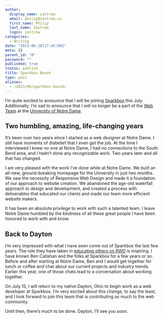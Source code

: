 ```yaml
---
author:
  display_name: zastrow
  email: philip@zastrow.co
  first_name: Philip
  last_name: Zastrow
  login: zastrow
categories:
  - Writing
date: "2013-06-26T17:45:00Z"
meta: {}
parent_id: "0"
password: ""
published: true
status: publish
title: Sparkbox Bound
type: post
aliases:
  - /2013/06/sparkbox-bound/
---
```

<p>I’m quite excited to announce that I will be joining <a href="http://seesparkbox.com">Sparkbox</a> this July. Additionally, I’m sad to announce that I will no longer be a part of the <a href="http://twitter.com/NDWebTeam">Web Team</a> at the <a href="http://nd.edu">University of Notre Dame</a>.</p>
<h2 id="two-humbling-amazing-life-changing-years">Two humbling, amazing, life-changing years</h2>
<p>It’s been over two years since I started as a web designer at Notre Dame. I still have moments of disbelief that I even got the job. At the time I interviewed I knew no one at Notre Dame, I had no connections to the South Bend area, and I hadn’t done any recognizable work. Two years later and all that has changed.</p>
<p>I am very pleased with the work I’ve done while at Notre Dame. We built an all-new, ground-breaking homepage for the University in just two months. We saw the necessity of Responsive Web Design and made it a foundation of our approach to website creation. We abandoned the age-old waterfall approach to design and development, and created a process with deliverables that educated our clients and made our team more efficient website makers.</p>
<p>It has been an absolute privilege to work with such a talented team. I leave Notre Dame humbled by the kindness of all these great people I have been honored to work with and know.</p>
<h2 id="back-to-dayton">Back to Dayton</h2>
<p>I’m very impressed with what I have seen come out of Sparkbox the last few years. The role they have taken in <a href="http://www.buildresponsively.com">educating others on RWD</a> is inspiring. I have known Ben Callahan and the folks at Sparkbox for a few years or so. Before and after starting at Notre Dame, Ben and I would get together for lunch or coffee and chat about our current projects and industry trends. Earlier this year, one of those chats lead to a conversation about working together.</p>
<p>On July 15, I will return to my native Dayton, Ohio to begin work as a web developer at Sparkbox. I’m very excited about this change, to say the least, and I look forward to join this team that is contributing so much to the web community.</p>
<p>Until then, there’s much to be done. Dayton, I’ll see you soon.</p>
